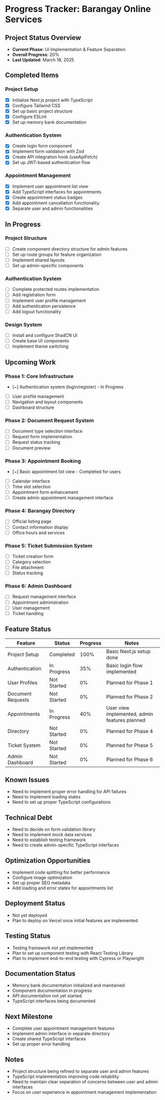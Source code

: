 # Progress Tracker: Barangay Online Services

## Project Status Overview

- **Current Phase**: UI Implementation & Feature Separation
- **Overall Progress**: 20%
- **Last Updated**: March 18, 2025

## Completed Items

### Project Setup

- [x] Initialize Next.js project with TypeScript
- [x] Configure Tailwind CSS
- [x] Set up basic project structure
- [x] Configure ESLint
- [x] Set up memory bank documentation

### Authentication System

- [x] Create login form component
- [x] Implement form validation with Zod
- [x] Create API integration hook (useApiFetch)
- [x] Set up JWT-based authentication flow

### Appointment Management

- [x] Implement user appointment list view
- [x] Add TypeScript interfaces for appointments
- [x] Create appointment status badges
- [x] Add appointment cancellation functionality
- [x] Separate user and admin functionalities

## In Progress

### Project Structure

- [ ] Create component directory structure for admin features
- [ ] Set up route groups for feature organization
- [ ] Implement shared layouts
- [ ] Set up admin-specific components

### Authentication System

- [ ] Complete protected routes implementation
- [ ] Add registration form
- [ ] Implement user profile management
- [ ] Add authentication persistence
- [ ] Add logout functionality

### Design System

- [ ] Install and configure ShadCN UI
- [ ] Create base UI components
- [ ] Implement theme switching

## Upcoming Work

### Phase 1: Core Infrastructure

- [~] Authentication system (login/register) - In Progress
- [ ] User profile management
- [ ] Navigation and layout components
- [ ] Dashboard structure

### Phase 2: Document Request System

- [ ] Document type selection interface
- [ ] Request form implementation
- [ ] Request status tracking
- [ ] Document preview

### Phase 3: Appointment Booking

- [~] Basic appointment list view - Completed for users
- [ ] Calendar interface
- [ ] Time slot selection
- [ ] Appointment form enhancement
- [ ] Create admin appointment management interface

### Phase 4: Barangay Directory

- [ ] Official listing page
- [ ] Contact information display
- [ ] Office hours and services

### Phase 5: Ticket Submission System

- [ ] Ticket creation form
- [ ] Category selection
- [ ] File attachment
- [ ] Status tracking

### Phase 6: Admin Dashboard

- [ ] Request management interface
- [ ] Appointment administration
- [ ] User management
- [ ] Ticket handling

## Feature Status

| Feature           | Status      | Progress | Notes                                         |
| ----------------- | ----------- | -------- | --------------------------------------------- |
| Project Setup     | Completed   | 100%     | Basic Next.js setup done                      |
| Authentication    | In Progress | 35%      | Basic login flow implemented                  |
| User Profiles     | Not Started | 0%       | Planned for Phase 1                           |
| Document Requests | Not Started | 0%       | Planned for Phase 2                           |
| Appointments      | In Progress | 40%      | User view implemented, admin features planned |
| Directory         | Not Started | 0%       | Planned for Phase 4                           |
| Ticket System     | Not Started | 0%       | Planned for Phase 5                           |
| Admin Dashboard   | Not Started | 0%       | Planned for Phase 6                           |

## Known Issues

- Need to implement proper error handling for API failures
- Need to implement loading states
- Need to set up proper TypeScript configurations

## Technical Debt

- Need to decide on form validation library
- Need to implement mock data services
- Need to establish testing framework
- Need to create admin-specific TypeScript interfaces

## Optimization Opportunities

- Implement code splitting for better performance
- Configure image optimization
- Set up proper SEO metadata
- Add loading and error states for appointments list

## Deployment Status

- Not yet deployed
- Plan to deploy on Vercel once initial features are implemented

## Testing Status

- Testing framework not yet implemented
- Plan to set up component testing with React Testing Library
- Plan to implement end-to-end testing with Cypress or Playwright

## Documentation Status

- Memory bank documentation initialized and maintained
- Component documentation in progress
- API documentation not yet started
- TypeScript interfaces being documented

## Next Milestone

- Complete user appointment management features
- Implement admin interface in separate directory
- Create shared TypeScript interfaces
- Set up proper error handling

## Notes

- Project structure being refined to separate user and admin features
- TypeScript implementation improving code reliability
- Need to maintain clear separation of concerns between user and admin interfaces
- Focus on user experience in appointment management implementation
